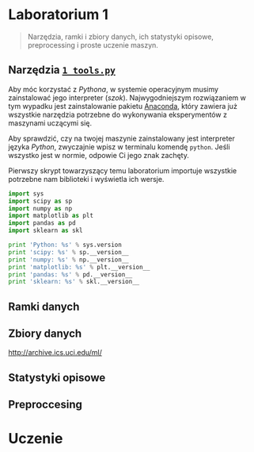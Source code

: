 # Laboratorium 1

> Narzędzia, ramki i zbiory danych, ich statystyki opisowe, preprocessing i proste uczenie maszyn.

## Narzędzia [`1_tools.py`](1_tools.py)

Aby móc korzystać z _Pythona_, w systemie operacyjnym musimy zainstalować jego interpreter (_szok_). Najwygodniejszym rozwiązaniem w tym wypadku jest zainstalowanie pakietu [Anaconda](https://www.continuum.io/downloads), który zawiera już wszystkie narzędzia potrzebne do wykonywania eksperymentów z maszynami uczącymi się.

Aby sprawdzić, czy na twojej maszynie zainstalowany jest interpreter języka _Python_, zwyczajnie wpisz w terminalu komendę `python`. Jeśli wszystko jest w normie, odpowie Ci jego znak zachęty.

Pierwszy skrypt towarzyszący temu laboratorium importuje wszystkie potrzebne nam biblioteki i wyświetla ich wersje.

```python
import sys
import scipy as sp
import numpy as np
import matplotlib as plt
import pandas as pd
import sklearn as skl

print 'Python: %s' % sys.version
print 'scipy: %s' % sp.__version__
print 'numpy: %s' % np.__version__
print 'matplotlib: %s' % plt.__version__
print 'pandas: %s' % pd.__version__
print 'sklearn: %s' % skl.__version__
```

## Ramki danych

## Zbiory danych

http://archive.ics.uci.edu/ml/

## Statystyki opisowe

## Preproccesing

# Uczenie
